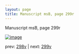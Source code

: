 ```yaml
---
layout: page
title: Manuscript msB, page 299r
---
```


Manuscript msB, page 299r

[![image](http://www.homermultitext.org/iipsrv?OBJ=IIP,1.0&FIF=/project/homer/pyramidal/deepzoom/hmt/vbbifolio/pending/vb_298v_299r.tif&WID=100&CVT=JPEG)](http://www.homermultitext.org/ict2/?urn=urn:cite2:hmt:vbbifolio.pending:vb_298v_299r)

prev:  [298v](../298v) | next:  [299v](../299v)

